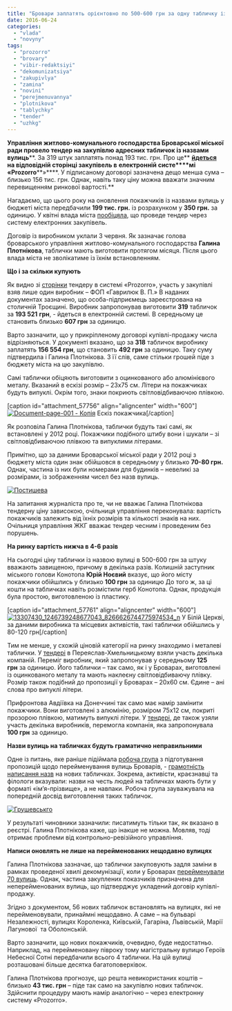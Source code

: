 ```yaml
---
title: "Бровари заплатять орієнтовно по 500-600 грн за одну табличку із назвою вулиці"
date: 2016-06-24
categories: 
  - "vlada"
  - "novyny"
tags: 
  - "prozorro"
  - "brovary"
  - "vibir-redaktsiyi"
  - "dekomunizatsiya"
  - "zakupivlya"
  - "zamina"
  - "novini"
  - "perejmenuvannya"
  - "plotnikova"
  - "tablychky"
  - "tender"
  - "uzhkg"
---
```


**Управління житлово-комунального господарства Броварської міської ради провело тендер на закупівлю адресних табличок із назвами вулиць****. За 319 штук заплатять понад 193 тис. грн. Про це** [**йдеться**](https://prozorro.gov.ua/tender/UA-2016-04-27-000077-c/) **на відповідній сторінці закупівель в** **електронній систе****мі** **«Prozorro****»****. У підписаному договорі зазначена дещо менша сума – близько 156 тис. грн. Однак, навіть таку ціну можна вважати значним перевищенням ринкової вартості.**

Нагадаємо, що цього року на оновлення покажчиків із назвами вулиць у бюджеті міста передбачили **199 тис. грн.** із розрахунком у **350 грн.** за одиницю. У квітні влада міста [пообіцяла](https://mpz.brovary.org/tablychky-zi-starymy-nazvamy-vulyts-u-brovarah-demontuyut-vzhe-nastupnogo-tyzhnya/), що проведе тендер через систему електронних закупівель.

Договір із виробником уклали 3 червня. Як зазначає голова броварського управління житлово-комунального господарства **Галина Плотнікова**, таблички мають виготовити протягом місяця. Після цього влада міста не зволікатиме із їхнім встановленням.

**Що і за скільки купують**

Як видно зі [сторінки](https://prozorro.gov.ua/tender/UA-2016-04-27-000077-c/) тендеру в системі «Prozorro», участь у закупівлі взяв лише один виробник – ФОП «Гаврилюк В. П.» В наданих документах зазначено, що особа-підприємець зареєстрована на столичній Троєщині. Виробник запропонував виготовити **319** табличок за **193 521** **грн**, - йдеться в електронній системі. В середньому це становить близько **607 грн** за одиницю.

Варто зазначити, що у прикріпленому договорі купівлі-продажу числа відрізняються. У документі вказано, що за **318** табличок виробнику заплатять **156 554 грн**, що становить **492 грн** за одиницю. Таку суму підтвердила і Галина Плотнікова. З її слів, саме стільки грошей піде з бюджету міста на цю закупівлю.

Самі таблички обіцяють виготовити з оцинкованого або алюмінієвого металу. Вказаний в ескізі розмір – 23х75 см. Літери на покажчиках будуть випуклі. Окрім того, знаки покриють світловідбиваючою плівкою.

\[caption id="attachment\_57756" align="aligncenter" width="600"\][![Document-page-001 - Копія](https://mpz.brovary.org/wp-content/uploads/2016/06/Document-page-001-Kopiya.jpg)](https://mpz.brovary.org/wp-content/uploads/2016/06/Document-page-001-Kopiya.jpg) Ескіз покажчика\[/caption\]

Як розповіла Галина Плотнікова, таблички будуть такі самі, як встановлені у 2012 році. Покажчики подібного штибу вони і шукали – зі світловідбиваючою плівкою та випуклими літерами.

Примітно, що за даними Броварської міської ради у 2012 році з бюджету міста один знак обійшовся в середньому у близько **70-80 грн.** Однак, частина із них були номерами для будинків – невеликі за розмірами, із зображенням чисел без назв вулиць.

[![Постишева](https://mpz.brovary.org/wp-content/uploads/2016/06/Postysheva.jpg)](https://mpz.brovary.org/wp-content/uploads/2016/06/Postysheva.jpg)

На запитання журналіста про те, чи не вважає Галина Плотнікова тендерну ціну зависокою, очільниця управління переконувала: вартість покажчиків залежить від їхніх розмірів та кількості знаків на них. Очільниця управління ЖКГ вважає тендер чесним і проведеним без порушень.

**На ринку вартість нижча в 4-6 разів**

На сьогодні ціну таблички із назвою вулиці в 500-600 грн за штуку вважають завищеною, причому в декілька разів. Колишній заступник міського голови Конотопа **Юрій Ноєвий** вказує, що його місту покажчики обійшлись у близько **100 грн** за одиницю До того ж, за ці кошти на табличках навіть розмістили герб Конотопа. Однак, продукція була простою, виготовленою із пластику.

\[caption id="attachment\_57761" align="aligncenter" width="600"\][![13307430_1246739248677043_8266626744775974534_n](https://mpz.brovary.org/wp-content/uploads/2016/06/13307430_1246739248677043_8266626744775974534_n.jpg)](https://mpz.brovary.org/wp-content/uploads/2016/06/13307430_1246739248677043_8266626744775974534_n.jpg) У Білій Церкві, за даними виробника та місцевих активістів, такі таблички обійшлись у 80-120 грн\[/caption\]

Тим не менше, у схожій ціновій категорії на ринку знаходимо і металеві таблички. У [тендері](https://prozorro.gov.ua/tender/UA-2016-04-13-000003-c/) в Переяслав-Хмельницькому взяли участь декілька компаній. Переміг виробник, який запропонував у середньому **125 грн** за одиницю. Його таблички – так само, як і у Броварах, виготовлені із оцинкованого металу та мають наклеєну світловідбиваючу плівку. Розмір також подібний до пропозиції у Броварах – 20х60 см. Єдине – ані слова про випуклі літери.

Прифронтова Авдіївка на Донеччині так само має намір замінити покажчики. Вони виготовлені з алюмінію, розміром 75х12 см, покриті прозорою плівкою, матимуть випуклі літери. У [тендері](https://prozorro.gov.ua/tender/UA-2016-05-27-000035-a/), де також узяли участь декілька виробників, перемогла компанія, яка запропонувала **100 грн** за одиницю.

**Назви вулиць на табличках будуть граматично неправильними**

Одне із питань, яке раніше підіймала [робоча група](https://mpz.brovary.org/brovarski-krayeznavtsi-ta-aktyvisty-predstavlyly-propozytsiyi-shhodo-perejmenuvannya-vulyts-startuvalo-gromadske-obgovorennya/) з підготування пропозицій щодо перейменування вулиць Броварів, - [грамотність написання назв](http://www.slideshare.net/DmytroKarpiy/ss-58654122) на нових табличках. Зокрема, активісти, краєзнавці та філологи вказували: назви на честь людей на табличках мають бути у форматі «ім’я-прізвище», а не навпаки. Робоча група зауважувала на попередній досвід виготовлення таких табличок.

[![Грушевськго](https://mpz.brovary.org/wp-content/uploads/2016/06/Grushevskgo.jpg)](https://mpz.brovary.org/wp-content/uploads/2016/06/Grushevskgo.jpg)

У результаті чиновники зазначили: писатимуть тільки так, як вказано в реєстрі. Галина Плотнікова каже, що інакше не можна. Мовляв, тоді отримає проблеми від контрольно-ревізійного управління.

**Написи оновлять не лише на перейменованих нещодавно вулицях**

Галина Плотнікова зазначає, що таблички закуповують задля заміни в рамках проведеної хвилі декомунізації, коли у Броварах [перейменували 70 вулиць](https://mpz.brovary.org/u-brovarah-z-yavylys-vulytsi-na-chest-stepana-bandery-nebesnoyi-sotni-ta-geroyiv-ato/). Однак, частина закуплених показчиків призначена для неперейменованих вулиць, що підтверджує укладений договір купівлі-продажу.

Згідно з документом, 56 нових табличок встановлять на вулицях, які не перейменовували, принаймні нещодавно. А саме – на бульварі Незалежності, вулицях Короленка, Київській, Гагаріна, Львівській, Марії Лагунової  та Оболонській.

Варто зазначити, що нових покажчиків, очевидно, буде недостатньо. Наприклад, на перейменовану півроку тому магістральну вулицю Героїв Небесної Сотні передбачили всього 4 таблички. На цій вулиці розташовані більше десятка багатоповерхівок.

Галина Плотнікова прогнозує, що решта невикористаних коштів – близько **43 тис. грн** – піде так само на закупівлю нових табличок. Здійснити процедуру мають намір аналогічно – через електронну систему «Prozorro».
